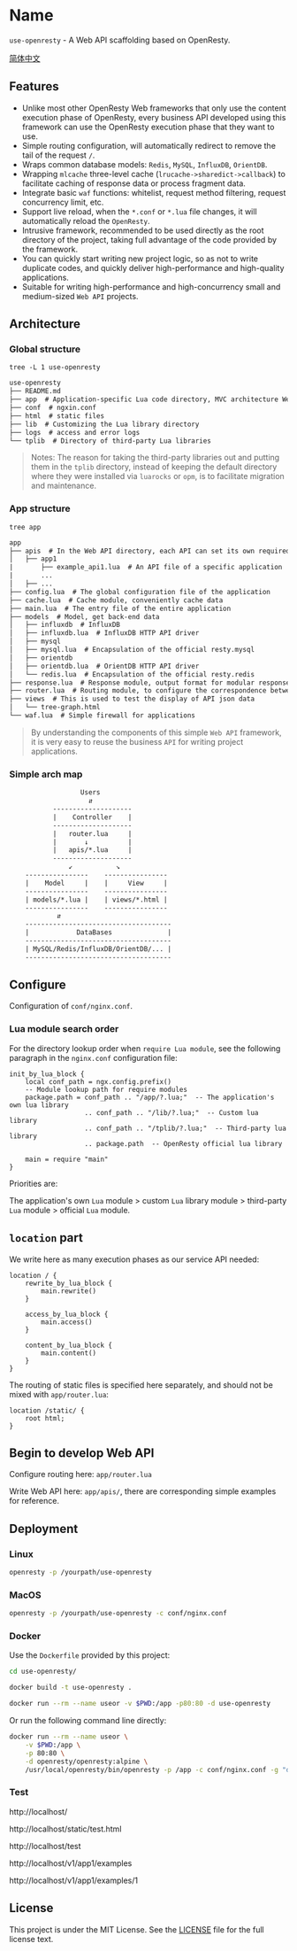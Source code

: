 # Name

`use-openresty` - A Web API scaffolding based on OpenResty.

[简体中文](README_ZH.md)

## Features

* Unlike most other OpenResty Web frameworks that only use the content execution phase of OpenResty, every business API developed using this framework can use the OpenResty execution phase that they want to use.
* Simple routing configuration, will automatically redirect to remove the tail of the request `/`.
* Wraps common database models: `Redis`, `MySQL`, `InfluxDB`, `OrientDB`.
* Wrapping `mlcache` three-level cache (`lrucache->sharedict->callback`) to facilitate caching of response data or process fragment data.
* Integrate basic `waf` functions: whitelist, request method filtering, request concurrency limit, etc.
* Support live reload, when the `*.conf` or `*.lua` file changes, it will automatically reload the `OpenResty`.
* Intrusive framework, recommended to be used directly as the root directory of the project, taking full advantage of the code provided by the framework.
* You can quickly start writing new project logic, so as not to write duplicate codes, and quickly deliver high-performance and high-quality applications.
* Suitable for writing high-performance and high-concurrency small and medium-sized `Web API` projects.

## Architecture

### Global structure

`tree -L 1 use-openresty`

```txt
use-openresty
├── README.md
├── app  # Application-specific Lua code directory, MVC architecture Web API framework
├── conf  # ngxin.conf
├── html  # static files
├── lib  # Customizing the Lua library directory
├── logs  # access and error logs
└── tplib  # Directory of third-party Lua libraries
```

> Notes:
> The reason for taking the third-party libraries out and putting them in the `tplib` directory, instead of keeping the default directory where they were installed via `luarocks` or `opm`, is to facilitate migration and maintenance.

### App structure

`tree app`

```txt
app
├── apis  # In the Web API directory, each API can set its own required OR execution phase
│   ├── app1
|       ├── example_api1.lua  # An API file of a specific application
|       ...
│   ├── ...
├── config.lua  # The global configuration file of the application
├── cache.lua  # Cache module, conveniently cache data
├── main.lua  # The entry file of the entire application
├── models  # Model, get back-end data
│   ├── influxdb  # InfluxDB
│   ├── influxdb.lua  # InfluxDB HTTP API driver
│   ├── mysql
│   ├── mysql.lua  # Encapsulation of the official resty.mysql
│   ├── orientdb
│   ├── orientdb.lua  # OrientDB HTTP API driver
│   └── redis.lua  # Encapsulation of the official resty.redis
├── response.lua  # Response module, output format for modular responses
├── router.lua  # Routing module, to configure the correspondence between urlpath and service api
├── views  # This is used to test the display of API json data
│   └── tree-graph.html
└── waf.lua  # Simple firewall for applications
```

> By understanding the components of this simple `Web API` framework, it is very easy to reuse the business `API` for writing project applications.

### Simple arch map

```txt
                  Users
                    ⇵
           --------------------
           |    Controller    |
           --------------------
           |   router.lua     |
           |       ↓          |
           |   apis/*.lua     |
           --------------------
               ↙︎           ↘︎
    ----------------    ----------------
    |    Model     |    |     View     |
    ----------------    ----------------
    | models/*.lua |    | views/*.html |
    ----------------    ----------------
            ⇵
    -------------------------------------
    |            DataBases              |
    -------------------------------------
    | MySQL/Redis/InfluxDB/OrientDB/... |
    -------------------------------------
```

## Configure

Configuration of `conf/nginx.conf`.

### Lua module search order

For the directory lookup order when `require Lua module`, see the following paragraph in the `nginx.conf` configuration file:

```nginx
init_by_lua_block {
    local conf_path = ngx.config.prefix()
    -- Module lookup path for require modules
    package.path = conf_path .. "/app/?.lua;"  -- The application's own lua library
                   .. conf_path .. "/lib/?.lua;"  -- Custom lua library
                   .. conf_path .. "/tplib/?.lua;"  -- Third-party lua library
                   .. package.path  -- OpenResty official lua library

    main = require "main"
}
```

Priorities are:

The application's own `Lua` module > custom `Lua` library module > third-party `Lua` module > official `Lua` module.

## `location` part

We write here as many execution phases as our service API needed:

```nginx
location / {
    rewrite_by_lua_block {
        main.rewrite()
    }

    access_by_lua_block {
        main.access()
    }

    content_by_lua_block {
        main.content()
    }
}
```

The routing of static files is specified here separately, and should not be mixed with `app/router.lua`:

```nginx
location /static/ {
    root html;
}
```

## Begin to develop Web API

Configure routing here: `app/router.lua`

Write Web API here: `app/apis/`, there are corresponding simple examples for reference.

## Deployment

### Linux

```bash
openresty -p /yourpath/use-openresty
```

### MacOS

```bash
openresty -p /yourpath/use-openresty -c conf/nginx.conf
```

### Docker

Use the `Dockerfile` provided by this project:

```bash
cd use-openresty/

docker build -t use-openresty .

docker run --rm --name useor -v $PWD:/app -p80:80 -d use-openresty
```

Or run the following command line directly:

```bash
docker run --rm --name useor \
    -v $PWD:/app \
    -p 80:80 \
    -d openresty/openresty:alpine \
    /usr/local/openresty/bin/openresty -p /app -c conf/nginx.conf -g "daemon off;"
```

### Test

http://localhost/

http://localhost/static/test.html

http://localhost/test

http://localhost/v1/app1/examples

http://localhost/v1/app1/examples/1

## License

This project is under the MIT License. See the [LICENSE](LICENSE) file for the full license text.
